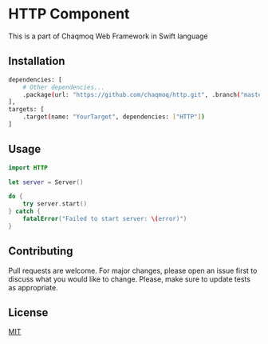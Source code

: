 # HTTP Component

This is a part of Chaqmoq Web Framework in Swift language

## Installation

```bash
dependencies: [
    # Other dependencies...
    .package(url: "https://github.com/chaqmoq/http.git", .branch("master"))
],
targets: [
    .target(name: "YourTarget", dependencies: ["HTTP"])
]
```

## Usage

```swift
import HTTP

let server = Server()

do {
    try server.start()
} catch {
    fatalError("Failed to start server: \(error)")
}
```

## Contributing
Pull requests are welcome. For major changes, please open an issue first to discuss what you would like to change. Please, make sure to update tests as appropriate.

## License
[MIT](https://choosealicense.com/licenses/mit/)
